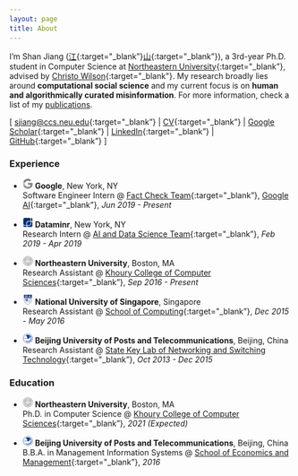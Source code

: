 ```yaml
---
layout: page
title: About
---
```


I’m Shan Jiang ([江](https://en.wikipedia.org/wiki/Jiang_(surname)#%E6%B1%9F){:target="_blank”}[山](https://en.wikipedia.org/wiki/Radical_46){:target="_blank”}), a 3rd-year Ph.D. student in Computer Science at [Northeastern University](https://www.northeastern.edu){:target="_blank”}, advised by [Christo Wilson](https://cbw.sh){:target="_blank"}. My research broadly lies around **computational social science** and my current focus is on **human and algorithmically curated misinformation**. For more information, check a list of my [publications](publications).  

\[ [sjiang@ccs.neu.edu](mailto:sjiang@ccs.neu.edu){:target="_blank”} \| [CV](shanjiang-cv.pdf){:target="_blank”} \| [Google Scholar](https://scholar.google.com/citations?user=0LITOxAAAAAJ){:target="_blank”} \| [LinkedIn](https://www.linkedin.com/in/shan-jiang){:target="_blank”} \| [GitHub](https://github.com/printfoo){:target="_blank”} \]  

### Experience

* <img src="logo/google.png" width="18" height="18"> **Google**, New York, NY  
Software Engineer Intern @ [Fact Check Team](https://toolbox.google.com/factcheck){:target="_blank”}, [Google AI](https://ai.google){:target="_blank”}, *Jun 2019 - Present*

* <img src="logo/dataminr.png" width="18" height="18"> **Dataminr**, New York, NY  
Research Intern @ [AI and Data Science Team](https://www.dataminr.com){:target="_blank”}, *Feb 2019 - Apr 2019*

* <img src="logo/neu.png" width="18" height="18"> **Northeastern University**, Boston, MA  
Research Assistant @ [Khoury College of Computer Sciences](https://www.khoury.northeastern.edu){:target="_blank”}, *Sep 2016 - Present*

* <img src="logo/nus.jpg" width="18" height="18"> **National University of Singapore**, Singapore  
Research Assistant @ [School of Computing](https://www.comp.nus.edu.sg){:target="_blank”}, *Dec 2015 - May 2016*

* <img src="logo/bupt.png" width="18" height="18"> **Beijing University of Posts and Telecommunications**, Beijing, China  
Research Assistant @ [State Key Lab of Networking and Switching Technology](https://sklnst-en.bupt.edu.cn){:target="_blank”}, *Oct 2013 - Dec 2015*

### Education

* <img src="logo/neu.png" width="18" height="18"> **Northeastern University**, Boston, MA  
Ph.D. in Computer Science @ [Khoury College of Computer Sciences](https://www.khoury.northeastern.edu){:target="_blank”}, *2021 (Expected)*

* <img src="logo/bupt.png" width="18" height="18"> **Beijing University of Posts and Telecommunications**, Beijing, China  
B.B.A. in Management Information Systems @ [School of Economics and Management](https://sem.bupt.edu.cn/English/HOME.htm){:target="_blank”}, *2016*
